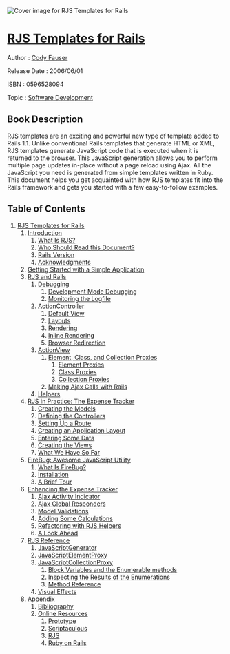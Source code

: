![Cover image for RJS Templates for Rails](https://imgdetail.ebookreading.net/cover/cover/software_development/EB0596528094.jpg)

[RJS Templates for Rails](https://ebookreading.net/view/book/RJS+Templates+for+Rails-EB0596528094_1.html "RJS Templates for Rails")
====================================================================================================================

Author : [Cody Fauser](https://ebookreading.net/search/author/Cody+Fauser)

Release Date : 2006/06/01

ISBN : 0596528094

Topic : [Software Development](https://ebookreading.net/search/category/software-development)

Book Description
-----------------

 RJS templates are an exciting and powerful new type of template added to Rails 1.1. Unlike conventional Rails templates that generate HTML or XML, RJS templates generate JavaScript code that is executed when it is returned to the browser. This JavaScript generation allows you to perform multiple page updates in-place without a page reload using Ajax. All the JavaScript you need is generated from simple templates written in Ruby. This document helps you get acquainted with how RJS templates fit into the Rails framework and gets you started with a few easy-to-follow examples. 
              
Table of Contents
-----------------

1. [RJS Templates for Rails](https://ebookreading.net/view/book/RJS+Templates+for+Rails-EB0596528094_2.html)
    1. [Introduction](https://ebookreading.net/view/book/RJS+Templates+for+Rails-EB0596528094_2.html#I_section_d1e39)
        1. [What Is RJS?](https://ebookreading.net/view/book/RJS+Templates+for+Rails-EB0596528094_2.html#id2591260)
        1. [Who Should Read this Document?](https://ebookreading.net/view/book/RJS+Templates+for+Rails-EB0596528094_2.html#id2567886)
        1. [Rails Version](https://ebookreading.net/view/book/RJS+Templates+for+Rails-EB0596528094_2.html#id2581250)
        1. [Acknowledgments](https://ebookreading.net/view/book/RJS+Templates+for+Rails-EB0596528094_2.html#id2570204)
    1. [Getting Started with a Simple Application](https://ebookreading.net/view/book/RJS+Templates+for+Rails-EB0596528094_3.html)
    1. [RJS and Rails](https://ebookreading.net/view/book/RJS+Templates+for+Rails-EB0596528094_4.html)
        1. [Debugging](https://ebookreading.net/view/book/RJS+Templates+for+Rails-EB0596528094_4.html#id2598450)
            1. [Development Mode Debugging](https://ebookreading.net/view/book/RJS+Templates+for+Rails-EB0596528094_4.html#id2598459)
            1. [Monitoring the Logfile](https://ebookreading.net/view/book/RJS+Templates+for+Rails-EB0596528094_4.html#id2598515)
        1. [ActionController](https://ebookreading.net/view/book/RJS+Templates+for+Rails-EB0596528094_4.html#id2598560)
            1. [Default View](https://ebookreading.net/view/book/RJS+Templates+for+Rails-EB0596528094_4.html#id2598582)
            1. [Layouts](https://ebookreading.net/view/book/RJS+Templates+for+Rails-EB0596528094_4.html#id2625679)
            1. [Rendering](https://ebookreading.net/view/book/RJS+Templates+for+Rails-EB0596528094_4.html#id2625701)
            1. [Inline Rendering](https://ebookreading.net/view/book/RJS+Templates+for+Rails-EB0596528094_4.html#id2625810)
            1. [Browser Redirection](https://ebookreading.net/view/book/RJS+Templates+for+Rails-EB0596528094_4.html#id2625895)
        1. [ActionView](https://ebookreading.net/view/book/RJS+Templates+for+Rails-EB0596528094_4.html#id2626014)
            1. [Element, Class, and Collection Proxies](https://ebookreading.net/view/book/RJS+Templates+for+Rails-EB0596528094_4.html#id2626173)
                1. [Element Proxies](https://ebookreading.net/view/book/RJS+Templates+for+Rails-EB0596528094_4.html#id2626191)
                1. [Class Proxies](https://ebookreading.net/view/book/RJS+Templates+for+Rails-EB0596528094_4.html#id2626267)
                1. [Collection Proxies](https://ebookreading.net/view/book/RJS+Templates+for+Rails-EB0596528094_4.html#id2626361)
            1. [Making Ajax Calls with Rails](https://ebookreading.net/view/book/RJS+Templates+for+Rails-EB0596528094_4.html#id2636289)
        1. [Helpers](https://ebookreading.net/view/book/RJS+Templates+for+Rails-EB0596528094_4.html#id2636569)
    1. [RJS in Practice: The Expense Tracker](https://ebookreading.net/view/book/RJS+Templates+for+Rails-EB0596528094_5.html)
        1. [Creating the Models](https://ebookreading.net/view/book/RJS+Templates+for+Rails-EB0596528094_5.html#id2636662)
        1. [Defining the Controllers](https://ebookreading.net/view/book/RJS+Templates+for+Rails-EB0596528094_5.html#id2636939)
        1. [Setting Up a Route](https://ebookreading.net/view/book/RJS+Templates+for+Rails-EB0596528094_5.html#id2637149)
        1. [Creating an Application Layout](https://ebookreading.net/view/book/RJS+Templates+for+Rails-EB0596528094_5.html#id2637201)
        1. [Entering Some Data](https://ebookreading.net/view/book/RJS+Templates+for+Rails-EB0596528094_5.html#id2637302)
        1. [Creating the Views](https://ebookreading.net/view/book/RJS+Templates+for+Rails-EB0596528094_5.html#id2637331)
        1. [What We Have So Far](https://ebookreading.net/view/book/RJS+Templates+for+Rails-EB0596528094_5.html#id2637690)
    1. [FireBug: Awesome JavaScript Utility](https://ebookreading.net/view/book/RJS+Templates+for+Rails-EB0596528094_6.html)
        1. [What Is FireBug?](https://ebookreading.net/view/book/RJS+Templates+for+Rails-EB0596528094_6.html#id2637759)
        1. [Installation](https://ebookreading.net/view/book/RJS+Templates+for+Rails-EB0596528094_6.html#id2637774)
        1. [A Brief Tour](https://ebookreading.net/view/book/RJS+Templates+for+Rails-EB0596528094_6.html#id2637793)
    1. [Enhancing the Expense Tracker](https://ebookreading.net/view/book/RJS+Templates+for+Rails-EB0596528094_7.html)
        1. [Ajax Activity Indicator](https://ebookreading.net/view/book/RJS+Templates+for+Rails-EB0596528094_7.html#id2638117)
        1. [Ajax Global Responders](https://ebookreading.net/view/book/RJS+Templates+for+Rails-EB0596528094_7.html#id2638454)
        1. [Model Validations](https://ebookreading.net/view/book/RJS+Templates+for+Rails-EB0596528094_7.html#id2638661)
        1. [Adding Some Calculations](https://ebookreading.net/view/book/RJS+Templates+for+Rails-EB0596528094_7.html#id2638809)
        1. [Refactoring with RJS Helpers](https://ebookreading.net/view/book/RJS+Templates+for+Rails-EB0596528094_7.html#id2646105)
        1. [A Look Ahead](https://ebookreading.net/view/book/RJS+Templates+for+Rails-EB0596528094_7.html#id2646243)
    1. [RJS Reference](https://ebookreading.net/view/book/RJS+Templates+for+Rails-EB0596528094_8.html)
        1. [JavaScriptGenerator](https://ebookreading.net/view/book/RJS+Templates+for+Rails-EB0596528094_8.html#id2646282)
        1. [JavaScriptElementProxy](https://ebookreading.net/view/book/RJS+Templates+for+Rails-EB0596528094_8.html#id2646950)
        1. [JavaScriptCollectionProxy](https://ebookreading.net/view/book/RJS+Templates+for+Rails-EB0596528094_8.html#id2647035)
            1. [Block Variables and the Enumerable methods](https://ebookreading.net/view/book/RJS+Templates+for+Rails-EB0596528094_8.html#id2647054)
            1. [Inspecting the Results of the Enumerations](https://ebookreading.net/view/book/RJS+Templates+for+Rails-EB0596528094_8.html#id2647198)
            1. [Method Reference](https://ebookreading.net/view/book/RJS+Templates+for+Rails-EB0596528094_8.html#id2647290)
        1. [Visual Effects](https://ebookreading.net/view/book/RJS+Templates+for+Rails-EB0596528094_8.html#id2648097)
    1. [Appendix](https://ebookreading.net/view/book/RJS+Templates+for+Rails-EB0596528094_9.html)
        1. [Bibliography](https://ebookreading.net/view/book/RJS+Templates+for+Rails-EB0596528094_9.html#id2648379)
        1. [Online Resources](https://ebookreading.net/view/book/RJS+Templates+for+Rails-EB0596528094_9.html#id2648396)
            1. [Prototype](https://ebookreading.net/view/book/RJS+Templates+for+Rails-EB0596528094_9.html#id2648399)
            1. [Scriptaculous](https://ebookreading.net/view/book/RJS+Templates+for+Rails-EB0596528094_9.html#id2648458)
            1. [RJS](https://ebookreading.net/view/book/RJS+Templates+for+Rails-EB0596528094_9.html#id2648492)
            1. [Ruby on Rails](https://ebookreading.net/view/book/RJS+Templates+for+Rails-EB0596528094_9.html#id2648525)
